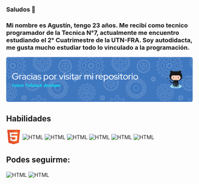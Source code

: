 ### Saludos 👋
### Mi nombre es Agustín, tengo 23 años. Me recibí como tecnico programador de la Tecnica N°7, actualmente me encuentro estudiando el 2° Cuatrimestre de la UTN-FRA. Soy autodidacta, me gusta mucho estudiar todo lo vinculado a la programación. 
![Header](./header.png)

## Habilidades
<div>
 
<img align="center" alt="HTML" height="40" width="40" src="https://raw.githubusercontent.com/devicons/devicon/master/icons/html5/html5-original.svg">
  <img align="center" alt="HTML" height="40" width="40" src="https://i.imgur.com/IzSR5E7.png">
  <img align="center" alt="HTML" height="40" width="40" src="https://i.imgur.com/CFUfHyN.png">
<img align="center" alt="HTML" height="40" width="40" src="https://i.imgur.com/Jg2ueWF.png">
<img align="center" alt="HTML" height="40" width="40" src="https://i.imgur.com/3jugWSj.png">
<img align="center" alt="HTML" height="40" width="40" src="https://i.imgur.com/5NjVYbj.png">
<img align="center" alt="HTML" height="40" width="40" src="https://image.pngaaa.com/253/5505253-middle.png">


</div>


## Podes seguirme:

<img align="center" alt="HTML" height="40" width="40" src="https://static-00.iconduck.com/assets.00/linkedin-icon-2048x2048-ya5g47j2.png"> <img align="center" alt="HTML" height="40" width="40" src="https://static.vecteezy.com/system/resources/previews/017/743/718/non_2x/instagram-icon-logo-free-png.png">
